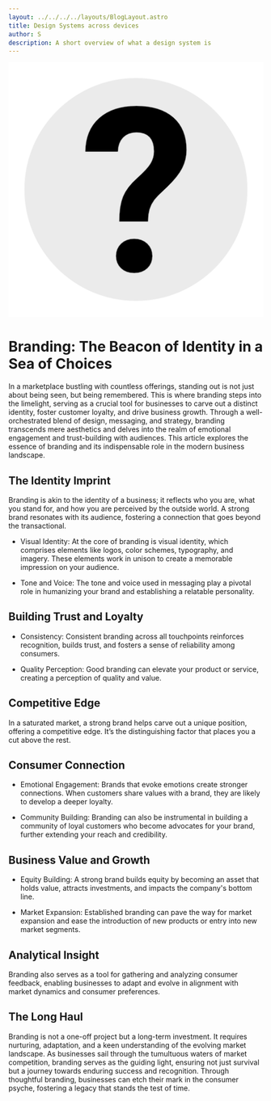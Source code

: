 ```yaml
---
layout: ../../../../layouts/BlogLayout.astro
title: Design Systems across devices
author: S
description: A short overview of what a design system is
---
```


![What is branding](../../../../../assets/what-is-branding.png)

# Branding: The Beacon of Identity in a Sea of Choices

In a marketplace bustling with countless offerings, standing out is not just about being seen, but being remembered. This is where branding steps into the limelight, serving as a crucial tool for businesses to carve out a distinct identity, foster customer loyalty, and drive business growth. Through a well-orchestrated blend of design, messaging, and strategy, branding transcends mere aesthetics and delves into the realm of emotional engagement and trust-building with audiences. This article explores the essence of branding and its indispensable role in the modern business landscape.

## The Identity Imprint

Branding is akin to the identity of a business; it reflects who you are, what you stand for, and how you are perceived by the outside world. A strong brand resonates with its audience, fostering a connection that goes beyond the transactional.

- Visual Identity: At the core of branding is visual identity, which comprises elements like logos, color schemes, typography, and imagery. These elements work in unison to create a memorable impression on your audience.

- Tone and Voice: The tone and voice used in messaging play a pivotal role in humanizing your brand and establishing a relatable personality.

## Building Trust and Loyalty

- Consistency: Consistent branding across all touchpoints reinforces recognition, builds trust, and fosters a sense of reliability among consumers.

- Quality Perception: Good branding can elevate your product or service, creating a perception of quality and value.

## Competitive Edge

In a saturated market, a strong brand helps carve out a unique position, offering a competitive edge. It’s the distinguishing factor that places you a cut above the rest.

## Consumer Connection

- Emotional Engagement: Brands that evoke emotions create stronger connections. When customers share values with a brand, they are likely to develop a deeper loyalty.

- Community Building: Branding can also be instrumental in building a community of loyal customers who become advocates for your brand, further extending your reach and credibility.

## Business Value and Growth

- Equity Building: A strong brand builds equity by becoming an asset that holds value, attracts investments, and impacts the company's bottom line.

- Market Expansion: Established branding can pave the way for market expansion and ease the introduction of new products or entry into new market segments.

## Analytical Insight

Branding also serves as a tool for gathering and analyzing consumer feedback, enabling businesses to adapt and evolve in alignment with market dynamics and consumer preferences.

## The Long Haul

Branding is not a one-off project but a long-term investment. It requires nurturing, adaptation, and a keen understanding of the evolving market landscape. As businesses sail through the tumultuous waters of market competition, branding serves as the guiding light, ensuring not just survival but a journey towards enduring success and recognition. Through thoughtful branding, businesses can etch their mark in the consumer psyche, fostering a legacy that stands the test of time.
